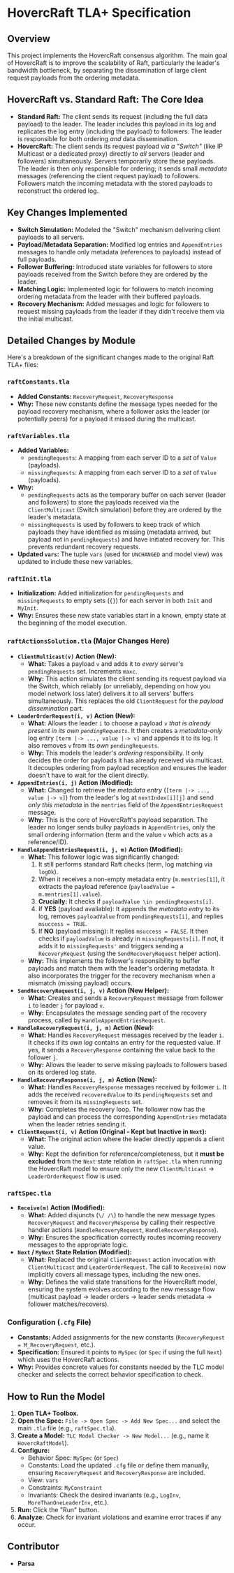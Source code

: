 # HovercRaft TLA+ Specification
## Overview
This project implements the HovercRaft consensus algorithm. The main goal of HovercRaft is to improve the scalability of Raft, particularly the leader's bandwidth bottleneck, by separating the dissemination of large client request payloads from the ordering metadata.
## HovercRaft vs. Standard Raft: The Core Idea
*   **Standard Raft:** The client sends its request (including the full data payload) to the leader. The leader includes this payload in its log and replicates the log entry (including the payload) to followers. The leader is responsible for both ordering *and* data dissemination.
*   **HovercRaft:** The client sends its request payload *via a "Switch"* (like IP Multicast or a dedicated proxy) directly to *all* servers (leader and followers) simultaneously. Servers temporarily store these payloads. The leader is then only responsible for ordering; it sends small *metadata* messages (referencing the client request payload) to followers. Followers match the incoming metadata with the stored payloads to reconstruct the ordered log.
## Key Changes Implemented
*   **Switch Simulation:** Modeled the "Switch" mechanism delivering client payloads to all servers.
*   **Payload/Metadata Separation:** Modified log entries and `AppendEntries` messages to handle only metadata (references to payloads) instead of full payloads.
*   **Follower Buffering:** Introduced state variables for followers to store payloads received from the Switch before they are ordered by the leader.
*   **Matching Logic:** Implemented logic for followers to match incoming ordering metadata from the leader with their buffered payloads.
*   **Recovery Mechanism:** Added messages and logic for followers to request missing payloads from the leader if they didn't receive them via the initial multicast.
## Detailed Changes by Module
Here's a breakdown of the significant changes made to the original Raft TLA+ files:
### `raftConstants.tla`
*   **Added Constants:** `RecoveryRequest`, `RecoveryResponse`
*   **Why:** These new constants define the message types needed for the payload recovery mechanism, where a follower asks the leader (or potentially peers) for a payload it missed during the multicast.
### `raftVariables.tla`
*   **Added Variables:**
    *   `pendingRequests`: A mapping from each server ID to a *set* of `Value` (payloads).
    *   `missingRequests`: A mapping from each server ID to a *set* of `Value` (payloads).
*   **Why:**
    *   `pendingRequests` acts as the temporary buffer on each server (leader and followers) to store the payloads received via the `ClientMulticast` (Switch simulation) before they are ordered by the leader's metadata.
    *   `missingRequests` is used by followers to keep track of which payloads they have identified as missing (metadata arrived, but payload not in `pendingRequests`) and have initiated recovery for. This prevents redundant recovery requests.
*   **Updated `vars`:** The tuple `vars` (used for `UNCHANGED` and model view) was updated to include these new variables.
### `raftInit.tla`
*   **Initialization:** Added initialization for `pendingRequests` and `missingRequests` to empty sets (`{}`) for each server in both `Init` and `MyInit`.
*   **Why:** Ensures these new state variables start in a known, empty state at the beginning of the model execution.
### `raftActionsSolution.tla` (Major Changes Here)
*   **`ClientMulticast(v)` Action (New):**
    *   **What:** Takes a payload `v` and adds it to *every* server's `pendingRequests` set. Increments `maxc`.
    *   **Why:** This action simulates the client sending its request payload via the Switch, which reliably (or unreliably, depending on how you model network loss later) delivers it to all servers' buffers simultaneously. This replaces the old `ClientRequest` for the *payload dissemination* part.
*   **`LeaderOrderRequest(i, v)` Action (New):**
    *   **What:** Allows the leader `i` to choose a payload `v` *that is already present in its own `pendingRequests`*. It then creates a *metadata-only* log entry `[term |-> ..., value |-> v]` and appends it to its log. It also removes `v` from its *own* `pendingRequests`.
    *   **Why:** This models the leader's *ordering* responsibility. It only decides the order for payloads it has already received via multicast. It decouples ordering from payload reception and ensures the leader doesn't have to wait for the client directly.
*   **`AppendEntries(i, j)` Action (Modified):**
    *   **What:** Changed to retrieve the *metadata entry* (`[term |-> ..., value |-> v]`) from the leader's log at `nextIndex[i][j]` and send *only this metadata* in the `mentries` field of the `AppendEntriesRequest` message.
    *   **Why:** This is the core of HovercRaft's payload separation. The leader no longer sends bulky payloads in `AppendEntries`, only the small ordering information (term and the value `v` which acts as a reference/ID).
*   **`HandleAppendEntriesRequest(i, j, m)` Action (Modified):**
    *   **What:** This follower logic was significantly changed:
        1.  It still performs standard Raft checks (term, log matching via `logOk`).
        2.  When it receives a non-empty metadata entry (`m.mentries[1]`), it extracts the payload reference (`payloadValue = m.mentries[1].value`).
        3.  **Crucially:** It checks if `payloadValue \in pendingRequests[i]`.
        4.  If **YES** (payload available): It appends the *metadata entry* to its log, removes `payloadValue` from `pendingRequests[i]`, and replies `msuccess = TRUE`.
        5.  If **NO** (payload missing): It replies `msuccess = FALSE`. It then checks if `payloadValue` is already in `missingRequests[i]`. If not, it adds it to `missingRequests'` and triggers sending a `RecoveryRequest` (using the `SendRecoveryRequest` helper action).
    *   **Why:** This implements the follower's responsibility to buffer payloads and match them with the leader's ordering metadata. It also incorporates the trigger for the recovery mechanism when a mismatch (missing payload) occurs.
*   **`SendRecoveryRequest(i, j, v)` Action (New Helper):**
    *   **What:** Creates and sends a `RecoveryRequest` message from follower `i` to leader `j` for payload `v`.
    *   **Why:** Encapsulates the message sending part of the recovery process, called by `HandleAppendEntriesRequest`.
*   **`HandleRecoveryRequest(i, j, m)` Action (New):**
    *   **What:** Handles `RecoveryRequest` messages received by the leader `i`. It checks if its *own log* contains an entry for the requested value. If yes, it sends a `RecoveryResponse` containing the value back to the follower `j`.
    *   **Why:** Allows the leader to serve missing payloads to followers based on its ordered log state.
*   **`HandleRecoveryResponse(i, j, m)` Action (New):**
    *   **What:** Handles `RecoveryResponse` messages received by follower `i`. It adds the received `recoveredValue` to its `pendingRequests` set and removes it from its `missingRequests` set.
    *   **Why:** Completes the recovery loop. The follower now has the payload and can process the corresponding `AppendEntries` metadata when the leader retries sending it.
*   **`ClientRequest(i, v)` Action (Original - Kept but Inactive in `Next`):**
    *   **What:** The original action where the leader directly appends a client value.
    *   **Why:** Kept the definition for reference/completeness, but it **must be excluded** from the `Next` state relation in `raftSpec.tla` when running the HovercRaft model to ensure only the new `ClientMulticast` -> `LeaderOrderRequest` flow is used.
### `raftSpec.tla`
*   **`Receive(m)` Action (Modified):**
    *   **What:** Added disjuncts (`\/ /\`) to handle the new message types `RecoveryRequest` and `RecoveryResponse` by calling their respective handler actions (`HandleRecoveryRequest`, `HandleRecoveryResponse`).
    *   **Why:** Ensures the specification correctly routes incoming recovery messages to the appropriate logic.
*   **`Next` / `MyNext` State Relation (Modified):**
    *   **What:** Replaced the original `ClientRequest` action invocation with `ClientMulticast` and `LeaderOrderRequest`. The call to `Receive(m)` now implicitly covers all message types, including the new ones.
    *   **Why:** Defines the valid state transitions for the HovercRaft model, ensuring the system evolves according to the new message flow (multicast payload -> leader orders -> leader sends metadata -> follower matches/recovers).
### Configuration (`.cfg` File)
*   **Constants:** Added assignments for the new constants (`RecoveryRequest = M_RecoveryRequest`, etc.).
*   **Specification:** Ensured it points to `MySpec` (or `Spec` if using the full `Next`) which uses the HovercRaft actions.
*   **Why:** Provides concrete values for constants needed by the TLC model checker and selects the correct behavior specification to check.
## How to Run the Model
1.  **Open TLA+ Toolbox.**
2.  **Open the Spec:** `File -> Open Spec -> Add New Spec...` and select the main `.tla` file (e.g., `raftSpec.tla`).
3.  **Create a Model:** `TLC Model Checker -> New Model...` (e.g., name it `HovercRaftModel`).
4.  **Configure:**
    *   Behavior Spec: `MySpec` (or `Spec`)
    *   Constants: Load the updated `.cfg` file or define them manually, ensuring `RecoveryRequest` and `RecoveryResponse` are included.
    *   View: `vars`
    *   Constraints: `MyConstraint`
    *   Invariants: Check the desired invariants (e.g., `LogInv`, `MoreThanOneLeaderInv`, etc.).
5.  **Run:** Click the "Run" button.
6.  **Analyze:** Check for invariant violations and examine error traces if any occur.
## Contributor
*   **Parsa**
